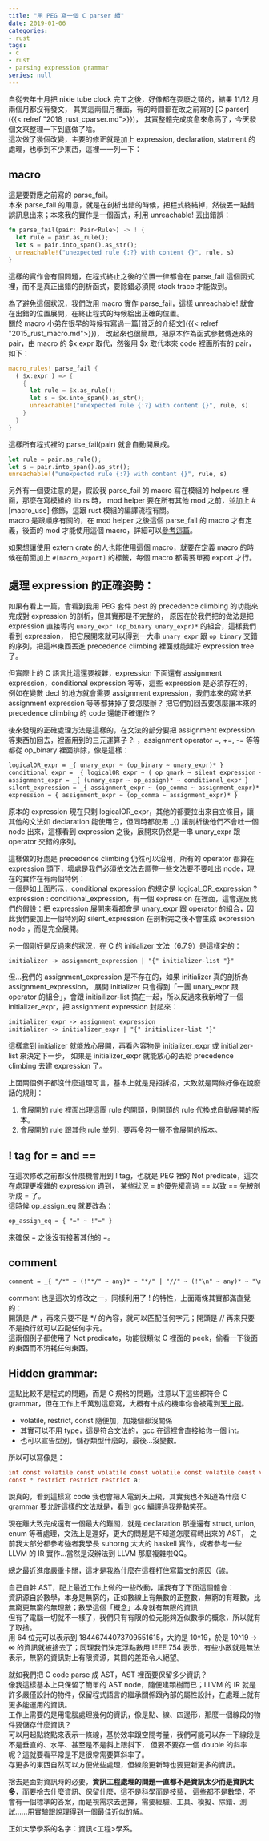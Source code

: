 ```yaml
---
title: "用 PEG 寫一個 C parser 續"
date: 2019-01-06
categories:
- rust
tags:
- c
- rust
- parsing expression grammar
series: null
---
```


自從去年十月把 nixie tube clock 完工之後，好像都在耍廢之類的，結果 11/12 月兩個月都沒有發文，
其實這兩個月裡面，有的時間都在改之前寫的 [C parser]({{< relref "2018_rust_cparser.md">}})，
其實整體完成度愈來愈高了，今天發個文來整理一下到底做了啥。  
這次做了幾個改變，主要的修正就是加上 expression, declaration, statment 的處理，也學到不少東西，這裡一一列一下：  
<!--more-->

## macro

這是要對應之前寫的 parse\_fail。  
本來 parse\_fail 的用意，就是在剖析出錯的時候，把程式終結掉，然後丟一點錯誤訊息出來；本來我的實作是一個函式，利用 unreachable! 丟出錯誤：  
```rust
fn parse_fail(pair: Pair<Rule>) -> ! {
  let rule = pair.as_rule();
  let s = pair.into_span().as_str();
  unreachable!("unexpected rule {:?} with content {}", rule, s)
}
```
這樣的實作會有個問題，在程式終止之後的位置一律都會在 parse\_fail 這個函式裡，而不是真正出錯的剖析函式，要除錯必須開 stack trace 才能做到。  

為了避免這個狀況，我們改用 macro 實作 parse\_fail，這樣 unreachable! 就會在出錯的位置展開，在終止程式的時候給出正確的位置。  
關於 macro 小弟在很早的時候有寫過一篇[貧乏的介紹文]({{< relref "2015_rust_macro.md">}})，
改起來也很簡單，把原本作為函式參數傳進來的 pair，由 macro 的 $x:expr 取代，然後用 $x 取代本來 code 裡面所有的 pair，如下：  
```rust
macro_rules! parse_fail {
  ( $x:expr ) => {
    {
      let rule = $x.as_rule();
      let s = $x.into_span().as_str();
      unreachable!("unexpected rule {:?} with content {}", rule, s)
    }
  }
}
```
這樣所有程式裡的 parse\_fail(pair) 就會自動開展成。  
```rust
let rule = pair.as_rule();
let s = pair.into_span().as_str();
unreachable!("unexpected rule {:?} with content {}", rule, s)
```

另外有一個要注意的是，假設我 parse\_fail 的 macro 寫在模組的 helper.rs 裡面，那麼在寫模組的 lib.rs 時，
mod helper 要在所有其他 mod 之前，並加上 #[macro\_use] 修飾，這跟 rust 模組的編譯流程有關。  
macro 是跟順序有關的，在 mod helper 之後這個 parse\_fail 的 macro 才有定義，後面的 mod 才能使用這個 macro，詳細可以[參考這篇](https://danielkeep.github.io/quick-intro-to-macros.html#some-more-gotchas)。  

如果想讓使用 extern crate 的人也能使用這個 macro，就要在定義 macro 的時候在前面加上 `#[macro_export]` 的標籤，每個 macro 都需要單獨 export 才行。  

## 處理 expression 的正確姿勢：

如果有看上一篇，會看到我用 PEG 套件 pest 的 precedence climbing 的功能來完成對 expression 的剖析，但其實那是不完整的，
原因在於我們把的做法是把 expression 直接導向 `unary_expr (op_binary unary_expr)*` 的組合，這樣我們看到 expression，
把它展開來就可以得到一大串 `unary_expr` 跟 `op_binary` 交錯的序列，把這串東西丟進 precedence climbing 裡面就能建好 expression tree 了。  

但實際上的 C 語言比這還要複雜，expression 下面還有 assignment expression，conditional expression 等等，這些 expression 是必須存在的，
例如在變數 decl 的地方就會需要 assignment expression，我們本來的寫法把 assignment expression 等等都抹掉了要怎麼辦？
把它們加回去要怎麼讓本來的 precedence climbing 的 code 還能正確運作？  

後來發現的正確處理方法是這樣的，在文法的部分要把 assignment expression 等東西加回去，裡面用到的三元運算子 ?: ，assignment operator =, +=, -= 等等都從 op\_binary 裡面排除，像是這樣：  
```txt
logicalOR_expr = _{ unary_expr ~ (op_binary ~ unary_expr)* }
conditional_expr = _{ logicalOR_expr ~ ( op_qmark ~ silent_expression ~ op_colon ~ conditional_expr)? }
assignment_expr = _{ (unary_expr ~ op_assign)* ~ conditional_expr }
silent_expression = _{ assignment_expr ~ (op_comma ~ assignment_expr)* }
expression = { assignment_expr ~ (op_comma ~ assignment_expr)* }
```
原本的 expression 現在只剩 logicalOR\_expr，其他的都要拉出來自立條目，讓其他的文法如 declaration 能使用它，但同時都使用 \_{} 讓剖析後他們不會吐一個 node 出來，這樣看到 expression 之後，展開來仍然是一串 unary\_expr 跟 operator 交錯的序列。  

這樣做的好處是 precedence climbing 仍然可以沿用，所有的 operator 都算在 expression 頭下，壞處是我們必須依文法去調整一些文法要不要吐出 node，現在的實作在有兩個特例：  
一個是如上面所示，conditional expression 的規定是 logical\_OR\_expression ? expression : conditional\_expression，有一個 expression 在裡面，這會違反我們的假設：把 expression 展開來看都會是 unary\_expr 跟 operator 的組合，因此我們要加上一個特別的 silent\_expression 在剖析完之後不會生成 expression node ，而是完全展開。  

另一個剛好是反過來的狀況，在 C 的 initializer 文法（6.7.9）是這樣定的：  
```txt
initializer -> assignment_expression | "{" initializer-list "}"
```
但…我們的 assignment\_expression 是不存在的，如果 initializer 真的剖析為 assignment\_expression，
展開 initializer 只會得到「一團 unary\_expr 跟 operator 的組合」，會跟 initiailizer-list 搞在一起，所以反過來我新增了一個 initializer\_expr，把 assignment expression 封起來：  
```txt
initializer_expr -> assignment_expression
initializer -> initializer_expr | "{" initializer-list "}"
```
這樣拿到 initializer 就能放心展開，再看內容物是 initializer\_expr 或 initializer-list 來決定下一步，
如果是 initializer\_expr 就能放心的丟給 precedence climbing 去建 expression 了。  

上面兩個例子都沒什麼道理可言，基本上就是見招拆招，大致就是兩條好像在說廢話的規則：  

1. 會展開的 rule 裡面出現這團 rule 的開頭，則開頭的 rule 代換成自動展開的版本。
2. 會展開的 rule 跟其他 rule 並列，要再多包一層不會展開的版本。

## ! tag for = and ==

在這次修改之前都沒什麼機會用到 ! tag，也就是 PEG 裡的 Not predicate，這次在處理更複雜的 expression 遇到，
某些狀況 = 的優先權高過 == 以致 == 先被剖析成 = 了。  
這時候 op\_assign\_eq 就要改為：  
```txt
op_assign_eq = { "=" ~ !"=" }
```
來確保 = 之後沒有接著其他的 =。  

## comment

```txt
comment = _{ "/*" ~ (!"*/" ~ any)* ~ "*/" | "//" ~ (!"\n" ~ any)* ~ "\n" }
```
comment 也是這次的修改之一，同樣利用了 ! 的特性，上面兩條其實都滿直覺的：  
開頭是 /* ，再來只要不是 */ 的內容，就可以匹配任何字元；開頭是 // 再來只要不是換行就可以匹配任何字元。  
這兩個例子都使用了 Not predicate，功能很類似 C 裡面的 peek，偷看一下後面的東西而不消耗任何東西。  

## Hidden grammar:

這點比較不是程式的問題，而是 C 規格的問題，注意以下這些都符合 C grammar，但在工作上千萬別這麼寫，大概有十成的機率你會被電到[天上飛](https://www.youtube.com/watch?v=qTQkaDoeaGQ)。  

* volatile, restrict, const 隨便加，加幾個都沒關係
* 其實可以不用 type，這是符合文法的，gcc 在這裡會直接給你一個 int。
* 也可以宣告型別，儲存類型什麼的，最後…沒變數。

所以可以寫像是：  
```c
int const volatile const volatile const volatile const volatile const volatile const;  
const * restrict restrict restrict a;
```
說真的，看到這樣寫 code 我也會把人電到天上飛，其實我也不知道為什麼 C grammar 要允許這樣的文法就是，看到 gcc 編譯過我差點笑死。  

現在離大致完成還有一個最大的難關，就是 declaration 那邊還有 struct, union, enum 等著處理，文法上是還好，更大的問題是不知道怎麼寫轉出來的 AST，
之前我大部分都參考強者我學長 suhorng 大大的 haskell 實作，或者參考一些 LLVM 的 IR 實作…當然是沒辦法到 LLVM 那麼複雜啦QQ。  

總之最近進度嚴重卡關，這才是我為什麼在這裡打住寫篇文的原因（誒。  

自己自幹 AST，配上最近工作上做的一些改動，讓我有了下面這個體會：  
資訊源自於數學，本身是無窮的，正如數線上有無數的正整數，無窮的有理數，比無窮更無窮的無理數；數學這個「概念」本身就有無限的資訊  
但有了電腦一切就不一樣了，我們只有有限的位元能夠近似數學的概念，所以就有了取捨。  
用 64 位元可以表示到 18446744073709551615，大約是 10^19，於是 10^19 -> ∞ 的資訊就被捨去了；同理我們決定浮點數用 IEEE 754 表示，有些小數就是無法表示，無窮的資訊對上有限資源，其間的差距令人絕望。  

就如我們把 C code parse 成 AST，AST 裡面要保留多少資訊？  
像我這樣基本上只保留了簡單的 AST node，隨便建顆樹而已；LLVM 的 IR 就是許多嚴僅設計的物件，保留程式語言的繼承關係跟內部的屬性設計，在處理上就有更多能運用的資訊。  
工作上需要的是用電腦處理幾何的資訊，像是點、線、四邊形，那麼一個線段的物件要儲存什麼資訊？  
可以用起點終點來表示一條線，基於效率跟空間考量，我們可能可以存一下線段是不是垂直的、水平、甚至是不是斜上跟斜下，
但要不要存一個 double 的斜率呢？這就要看平常是不是很常需要算斜率了。  
存更多的東西自然可以方便做些處理，但線段更新時也要更新更多的資訊。  

捨去是面對資訊時的必要，**資訊工程處理的問題一直都不是資訊太少而是資訊太多**，而要捨去什麼資訊、保留什麼，這不是科學而是技藝，
這些都不是數學，不會有一個標準的答案，而是視需求去選擇，需要經驗、工具、模擬、除錯、測試……用實驗跟說理得到一個最佳近似的解。  

正如大學學系的名字：資訊<工程>學系。  